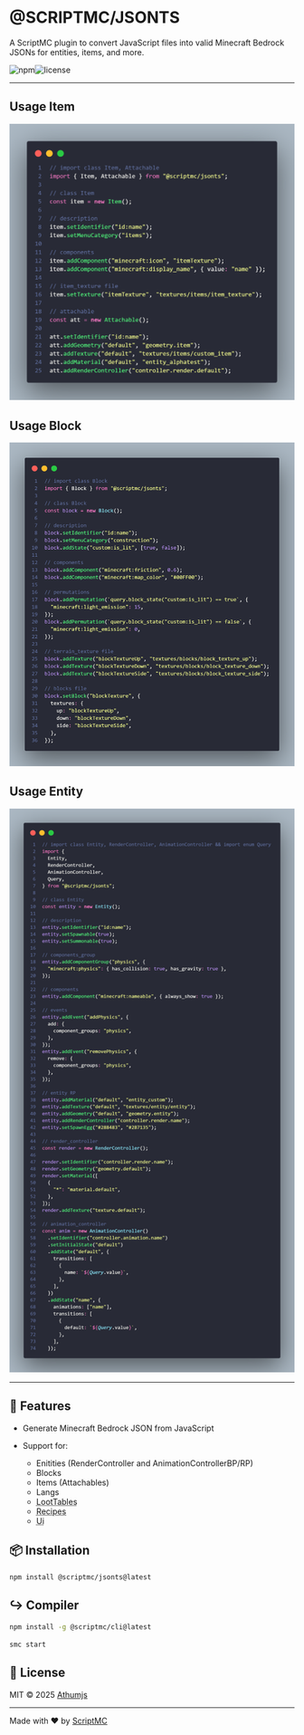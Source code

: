 # @SCRIPTMC/JSONTS

A ScriptMC plugin to convert JavaScript files into valid Minecraft Bedrock JSONs for entities, items, and more.

![npm](https://img.shields.io/npm/v/@scriptmc/jsonts)![license](https://img.shields.io/github/license/scriptmc/jsonts)

---

## Usage Item

![usage item](https://github.com/scriptmc/jsonts/blob/master/images/item.png?raw=true)

## Usage Block

![usage block](https://github.com/scriptmc/jsonts/blob/master/images/block.png?raw=true)

## Usage Entity

![usage entity](https://github.com/scriptmc/jsonts/blob/master/images/entity.png?raw=true)

---

## 🚀 Features

- Generate Minecraft Bedrock JSON from JavaScript
- Support for:

  - Enitities (RenderController and AnimationControllerBP/RP)
  - Blocks
  - Items (Attachables)
  - Langs
  - <abbr title="On Test">LootTables</abbr>
  - <abbr title="On Test">Recipes</abbr>
  - <abbr title="On Test">Ui</abbr>

## 📦 Installation

```bash
npm install @scriptmc/jsonts@latest
```

## ↪️ Compiler

```bash
npm install -g @scriptmc/cli@latest
```

```bash
smc start
```

## 📓 License

MIT &copy; 2025 [Athumjs](https://github.com/Athumjs)

---

Made with ❤️ by [ScriptMC](https://github.com/scriptmc)
